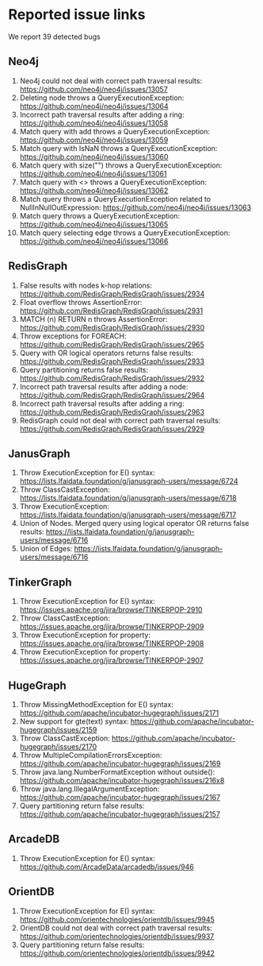 # Reported issue links

We report 39 detected bugs

## Neo4j
1. Neo4j could not deal with correct path traversal results: https://github.com/neo4j/neo4j/issues/13057
2. Deleting node throws a QueryExecutionException: https://github.com/neo4j/neo4j/issues/13064
3. Incorrect path traversal results after adding a ring: https://github.com/neo4j/neo4j/issues/13058
4. Match query with add throws a QueryExecutionException: https://github.com/neo4j/neo4j/issues/13059
5. Match query with IsNaN throws a QueryExecutionException: https://github.com/neo4j/neo4j/issues/13060
6. Match query with size("") throws a QueryExecutionException: https://github.com/neo4j/neo4j/issues/13061
7. Match query with <> throws a QueryExecutionException: https://github.com/neo4j/neo4j/issues/13062
8. Match query throws a QueryExecutionException related to NullInNullOutExpression: https://github.com/neo4j/neo4j/issues/13063
9.  Match query throws a QueryExecutionException: https://github.com/neo4j/neo4j/issues/13065
10. Match query selecting edge throws a QueryExecutionException: https://github.com/neo4j/neo4j/issues/13066

## RedisGraph
1. False results with nodes k-hop relations: https://github.com/RedisGraph/RedisGraph/issues/2934
2. Float overflow throws AssertionError: https://github.com/RedisGraph/RedisGraph/issues/2931
3. MATCH (n) RETURN n throws AssertionError: https://github.com/RedisGraph/RedisGraph/issues/2930
4. Throw exceptions for FOREACH: https://github.com/RedisGraph/RedisGraph/issues/2965
5. Query with OR logical operators returns false results: https://github.com/RedisGraph/RedisGraph/issues/2933
6. Query partitioning returns false results: https://github.com/RedisGraph/RedisGraph/issues/2932
7. Incorrect path traversal results after adding a node: https://github.com/RedisGraph/RedisGraph/issues/2964
8. Incorrect path traversal results after adding a ring: https://github.com/RedisGraph/RedisGraph/issues/2963
9. RedisGraph could not deal with correct path traversal results: https://github.com/RedisGraph/RedisGraph/issues/2929

## JanusGraph
1. Throw ExecutionException for E() syntax: https://lists.lfaidata.foundation/g/janusgraph-users/message/6724
2. Throw ClassCastException: https://lists.lfaidata.foundation/g/janusgraph-users/message/6718
3. Throw ExecutionException: https://lists.lfaidata.foundation/g/janusgraph-users/message/6717
4. Union of Nodes. Merged query using logical operator OR returns false results: https://lists.lfaidata.foundation/g/janusgraph-users/message/6716
5. Union of Edges: https://lists.lfaidata.foundation/g/janusgraph-users/message/6716

## TinkerGraph
1. Throw ExecutionException for E() syntax: https://issues.apache.org/jira/browse/TINKERPOP-2910
2. Throw ClassCastException: https://issues.apache.org/jira/browse/TINKERPOP-2909
3. Throw ExecutionException for property: https://issues.apache.org/jira/browse/TINKERPOP-2908
4. Throw ExecutionException for property: https://issues.apache.org/jira/browse/TINKERPOP-2907

## HugeGraph
1. Throw MissingMethodException for E() syntax: https://github.com/apache/incubator-hugegraph/issues/2171
2. New support for gte(text) syntax: https://github.com/apache/incubator-hugegraph/issues/2159
3. Throw ClassCastException: https://github.com/apache/incubator-hugegraph/issues/2170
4. Throw MultipleCompilationErrorsException: https://github.com/apache/incubator-hugegraph/issues/2169
5. Throw java.lang.NumberFormatException without outside(): https://github.com/apache/incubator-hugegraph/issues/216x8
6. Throw java.lang.IllegalArgumentException: https://github.com/apache/incubator-hugegraph/issues/2167
7. Query partitioning return false results: https://github.com/apache/incubator-hugegraph/issues/2157

## ArcadeDB
1. Throw ExecutionException for E() syntax: https://github.com/ArcadeData/arcadedb/issues/946

## OrientDB
1. Throw ExecutionException for E() syntax: https://github.com/orientechnologies/orientdb/issues/9945
2. OrientDB could not deal with correct path traversal results: https://github.com/orientechnologies/orientdb/issues/9937
3. Query partitioning return false results: https://github.com/orientechnologies/orientdb/issues/9942